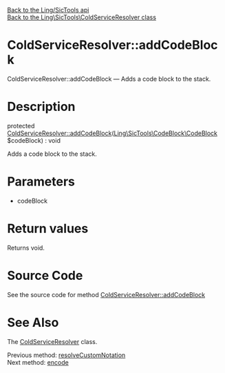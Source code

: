 [Back to the Ling/SicTools api](https://github.com/lingtalfi/SicTools/blob/master/doc/api/Ling/SicTools.md)<br>
[Back to the Ling\SicTools\ColdServiceResolver class](https://github.com/lingtalfi/SicTools/blob/master/doc/api/Ling/SicTools/ColdServiceResolver.md)


ColdServiceResolver::addCodeBlock
================



ColdServiceResolver::addCodeBlock — Adds a code block to the stack.




Description
================


protected [ColdServiceResolver::addCodeBlock](https://github.com/lingtalfi/SicTools/blob/master/doc/api/Ling/SicTools/ColdServiceResolver/addCodeBlock.md)([Ling\SicTools\CodeBlock\CodeBlock](https://github.com/lingtalfi/SicTools/blob/master/doc/api/Ling/SicTools/CodeBlock/CodeBlock.md) $codeBlock) : void




Adds a code block to the stack.




Parameters
================


- codeBlock

    


Return values
================

Returns void.








Source Code
===========
See the source code for method [ColdServiceResolver::addCodeBlock](https://github.com/lingtalfi/SicTools/blob/master/ColdServiceResolver.php#L294-L297)


See Also
================

The [ColdServiceResolver](https://github.com/lingtalfi/SicTools/blob/master/doc/api/Ling/SicTools/ColdServiceResolver.md) class.

Previous method: [resolveCustomNotation](https://github.com/lingtalfi/SicTools/blob/master/doc/api/Ling/SicTools/ColdServiceResolver/resolveCustomNotation.md)<br>Next method: [encode](https://github.com/lingtalfi/SicTools/blob/master/doc/api/Ling/SicTools/ColdServiceResolver/encode.md)<br>

